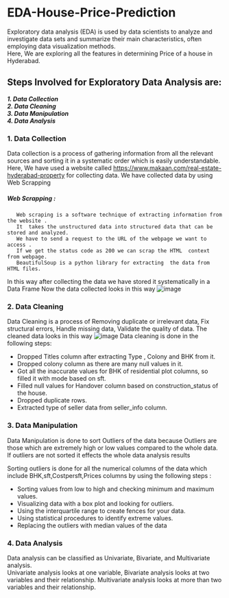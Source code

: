 # EDA-House-Price-Prediction
Exploratory data analysis (EDA) is used by data scientists to analyze and investigate data sets and summarize their main characteristics, often employing data visualization methods.      
Here, We are exploring all the features in determining Price of a house in Hyderabad.

## Steps Involved for Exploratory Data Analysis are:

___1. Data Collection___      
___2. Data Cleaning___          
___3. Data Manipulation___        
___4. Data Analysis___            


### 1. Data Collection 
Data collection is a process of gathering information from all the relevant sources and sorting it in a systematic order which is easily understandable.   
Here, We have used a website called https://www.makaan.com/real-estate-hyderabad-property for collecting data.
We have collected data by using Web Scrapping
##### Web Scrapping :
       Web scraping is a software technique of extracting information from the website .
       It  takes the unstructured data into structured data that can be stored and analyzed.
       We have to send a request to the URL of the webpage we want to access .  
       If we get the status code as 200 we can scrap the HTML  context  from webpage.
       BeautifulSoup is a python library for extracting  the data from HTML files.

In this way after collecting the data we have stored it systematically in a Data Frame
Now the data collected looks in this way
![image](https://user-images.githubusercontent.com/92007497/212983576-ea7a1f53-3e53-4357-bfbd-2077dcff50a7.png)


### 2. Data Cleaning
Data Cleaning is a process of Removing duplicate or irrelevant data, Fix structural errors, Handle missing data, Validate the quality of data.
The cleaned data looks in this way
![image](https://user-images.githubusercontent.com/92007497/212987795-e0ffd00b-86a3-46d5-adb8-21c9f1feeda1.png)
Data cleaning is done in the following steps:
 -  Dropped Titles column after extracting Type , Colony and BHK from it.   
 -  Dropped colony column as there are many null values in it.    
 -  Got all the inaccurate values for BHK of residential plot columns, so filled it with mode based on sft.    
 -  Filled null values for Handover column based on construction_status of the house.   
 -  Dropped duplicate rows.   
 -  Extracted type of seller data from seller_info column.   


### 3. Data Manipulation
Data Manipulation is done to sort Outliers of the data because Outliers are those which are extremely high or low values compared to the whole data. If outliers are not sorted it effects the whole data analysis results

Sorting outliers is done for all the numerical columns of the data which include BHK,sft,Costpersft,Prices columns by using the following steps :
 - Sorting values from low to high and checking minimum and maximum values.
 - Visualizing data with a box plot and looking for outliers.
 - Using the interquartile range to create fences for your data.
 - Using statistical procedures to identify extreme values.
 - Replacing the outliers with median values of the data

### 4. Data Analysis
Data analysis can be classified as Univariate, Bivariate, and Multivariate analysis.   
Univariate analysis looks at one variable, Bivariate analysis looks at two variables and their relationship. Multivariate analysis looks at more than two variables and their relationship.


